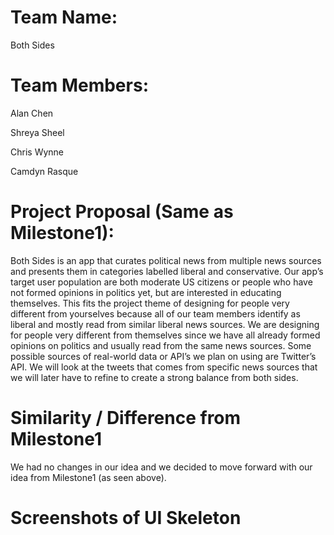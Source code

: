 # Team Name:

Both Sides

# Team Members:

Alan Chen

Shreya Sheel

Chris Wynne

Camdyn Rasque

# Project Proposal (Same as Milestone1): 

Both Sides is an app that curates political news from multiple news sources and presents them in categories labelled liberal and conservative. Our app’s target user population are both  moderate US citizens or people who have not formed opinions in politics yet, but are interested in educating themselves. This fits the project theme of designing for people very different from yourselves because all of our team members identify as liberal and mostly read from similar liberal news sources. We are designing for people very different from themselves since we have all already formed opinions on politics and usually read from the same news sources. Some possible sources of real-world data or API’s we plan on using are Twitter’s API.  We will look at the tweets that comes from specific news sources that we will later have to refine to create a strong balance from both sides.

# Similarity / Difference from Milestone1
We had no changes in our idea and we decided to move forward with our idea from Milestone1 (as seen above).

# Screenshots of UI Skeleton






























